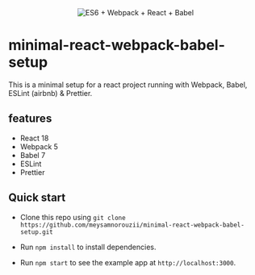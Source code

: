 <div style="display: flex; width: 100%; justify-content: center;">
    <img src="https://camo.githubusercontent.com/b194725966c6a5d21294d5bef4febdef7aa231ed/68747470733a2f2f7777772e6272616d2e75732f776f726470726573732f77702d636f6e74656e742f75706c6f6164732f323031362f30342f6573362d7765627061636b2d72656163742d626162656c2e706e67" alt="ES6 + Webpack + React + Babel"/>
</div>

# minimal-react-webpack-babel-setup
This is a minimal setup for a react project running with Webpack, Babel, ESLint (airbnb) &amp; Prettier.

## features

- React 18
- Webpack 5
- Babel 7
- ESLint
- Prettier

## Quick start

- Clone this repo using `git clone https://github.com/meysamnorouzii/minimal-react-webpack-babel-setup.git`

- Run `npm install` to install dependencies.

- Run `npm start` to see the example app at `http://localhost:3000`.


